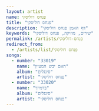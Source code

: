 ```yaml
---
layout: artist
name: פנחס דוליסקי
title: "פנחס דוליסקי"
description: "דף האמן פנחס דוליסקי"
keywords: "שירים, מוזיקה, פנחס דוליסקי"
permalink: /artists/פנחס-דוליסקי
redirect_from:
  - /artists/list/פנחס דוליסקי
songs:
  - number: "33019"
    name: "האם יבש המעיין"
    album: "סינגלים"
    artist: "פנחס דוליסקי"
  - number: "33020"
    name: "בדמייך"
    album: "סינגלים"
    artist: "פנחס דוליסקי"
---
```

